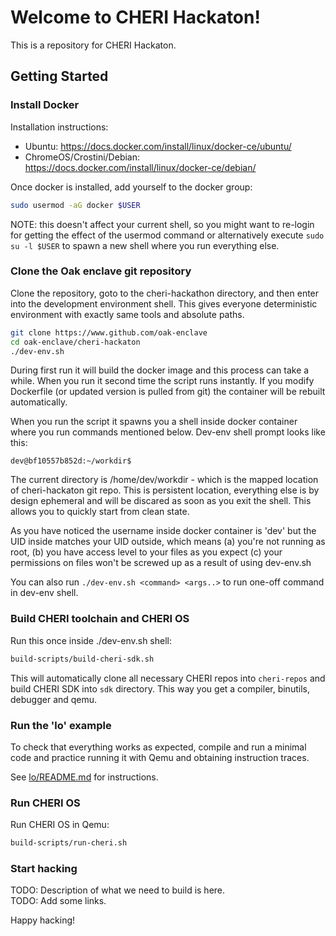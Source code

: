 # Welcome to CHERI Hackaton!
This is a repository for CHERI Hackaton.

## Getting Started
### Install Docker
Installation instructions:
* Ubuntu: https://docs.docker.com/install/linux/docker-ce/ubuntu/
* ChromeOS/Crostini/Debian: https://docs.docker.com/install/linux/docker-ce/debian/

Once docker is installed, add yourself to the docker group:

```bash
sudo usermod -aG docker $USER
```
NOTE: this doesn't affect your current shell, so you might want to re-login for getting the effect
of the usermod command or alternatively execute `sudo su -l $USER` to spawn a new shell where you
run everything else.

### Clone the Oak enclave git repository
Clone the repository, goto to the cheri-hackathon directory, and then enter into the development environment shell. This gives everyone deterministic environment with exactly same tools and absolute paths.
 
```bash
git clone https://www.github.com/oak-enclave
cd oak-enclave/cheri-hackaton
./dev-env.sh
```
During first run it will build the docker image and this process can take a while.
When you run it second time the script runs instantly. If you modify Dockerfile (or updated version is pulled from git)
the container will be rebuilt automatically.

When you run the script it spawns you a shell inside docker container where you run commands mentioned below. Dev-env shell prompt looks like this:
```
dev@bf10557b852d:~/workdir$ 
```
The current directory is /home/dev/workdir - which is the mapped location of cheri-hackaton git repo. This is persistent location, everything else is by design ephemeral and will be discared as soon as you exit the shell. This allows you to quickly start from clean state.

As you have noticed the username inside docker container is 'dev' but the UID inside matches your UID outside, which means (a) you're not running as root, (b) you have access level to your files as you expect (c) your permissions on files won't be screwed up as a result of using dev-env.sh

You can also run `./dev-env.sh <command> <args..>` to run one-off command in dev-env shell.

### Build CHERI toolchain and CHERI OS
Run this once inside ./dev-env.sh shell:
```bash
build-scripts/build-cheri-sdk.sh
```

This will automatically clone all necessary CHERI repos into `cheri-repos`
and build CHERI SDK into `sdk` directory.
This way you get a compiler, binutils, debugger and qemu.

### Run the 'lo' example
To check that everything works as expected, compile and run a minimal code and practice running it
with Qemu and obtaining instruction traces.

See [lo/README.md](lo/README.md) for instructions.

### Run CHERI OS
Run CHERI OS in Qemu:
```bash
build-scripts/run-cheri.sh
```

### Start hacking
TODO: Description of what we need to build is here. \
TODO: Add some links.

Happy hacking!
